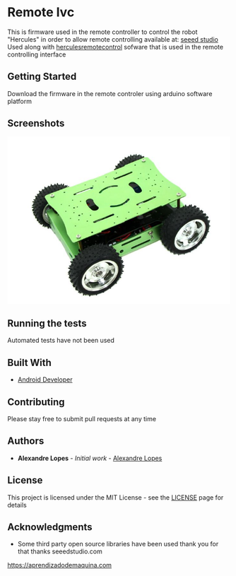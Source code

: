 # Remote lvc

This is firmware used in the remote controller to control the robot "Hercules" in order to allow remote controlling available at: [seeed studio](https://www.seeedstudio.com/Skeleton-Bot-4WD-Hercules-Mobile-Robotic-Platform-p-1504.html)
Used along with [herculesremotecontrol](https://github.com/aleaugustoplus/herculesremotecontrol) sofware that is used in the remote controlling interface

## Getting Started

Download the firmware in the  remote controler using arduino software platform

## Screenshots

![screen image](images/hercules.jpg)

## Running the tests

Automated tests have not been used 

## Built With

* [Android Developer](https://developer.android.com/)

## Contributing

Please stay free to submit pull requests at any time

## Authors

* **Alexandre Lopes** - *Initial work* - [Alexandre Lopes](http://alexandre-lopes.com)

## License

This project is licensed under the MIT License - see the [LICENSE](https://en.wikipedia.org/wiki/MIT_License) page for details

## Acknowledgments

* Some third party open source libraries have been used thank you for that thanks seeedstudio.com


https://aprendizadodemaquina.com

